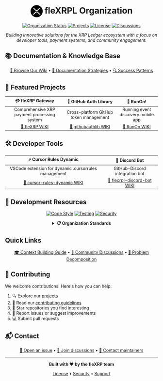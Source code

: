 <div align="center">

# <img src="https://raw.githubusercontent.com/fleXRPL/fleXRP/main/assets/xrp-logo.svg" alt="fleXRPL Logo" width="40" align="center"/> fleXRPL Organization

[![Organization Status](https://img.shields.io/badge/Status-Active-success?style=for-the-badge&logo=github&logoColor=white&color=23292e)](https://github.com/fleXRPL)
[![Projects](https://img.shields.io/badge/Projects-6_Active-blue?style=for-the-badge&logo=github&logoColor=white&color=23292e)](https://github.com/orgs/fleXRPL/repositories)
[![License](https://img.shields.io/badge/License-MIT-yellow?style=for-the-badge&logo=github&logoColor=white&color=23292e)](https://github.com/fleXRPL/.github/wiki/LICENSE)
[![Discussions](https://img.shields.io/badge/Discussions-Active-green?style=for-the-badge&logo=github&logoColor=white&color=23292e)](https://github.com/orgs/fleXRPL/discussions)

*Building innovative solutions for the XRP Ledger ecosystem with a focus on developer tools, payment systems, and community engagement.*

</div>

## 📚 Documentation & Knowledge Base

<div align="center">

[📖 Browse Our Wiki](https://github.com/fleXRPL/.github/wiki) • 
[📝 Documentation Strategies](https://github.com/fleXRPL/.github/wiki/Documentation-Strategies) • 
[🔍 Success Patterns](https://github.com/fleXRPL/.github/wiki/Success-Patterns)

</div>

## 🌟 Featured Projects

<div align="center">

| 💳 fleXRP Gateway | 🔑 GitHub Auth Library | 🏃 RunOn! |
|:---:|:---:|:---:|
| Comprehensive XRP payment processing system | Cross-platform GitHub token management | Running event discovery mobile app |
| [📖 fleXRP WIKI](https://github.com/fleXRPL/fleXRP/wiki) | [📖 githubauthlib WIKI](https://github.com/fleXRPL/githubauthlib/wiki) | [📖 RunOn WIKI](https://github.com/fleXRPL/RunOn/wiki) |

</div>

## 🛠️ Developer Tools

<div align="center">

| ⚡ Cursor Rules Dynamic | 🤖 Discord Bot |
|:---:|:---:|
| VSCode extension for dynamic .cursorrules management | GitHub-Discord integration bot |
| [📖 cursor-rules-dynamic WIKI](https://github.com/fleXRPL/cursor-rules-dynamic/wiki) | [📖 flecrpl-discord-bot WIKI](https://github.com/fleXRPL/flexrpl-discord-bot/wiki) |

</div>

## 🔧 Development Resources

<div align="center">

[![Code Style](https://img.shields.io/badge/Code_Style-Black-000000?style=for-the-badge&logo=python&logoColor=white)](https://github.com/psf/black)
[![Testing](https://img.shields.io/badge/Testing-100%25_Coverage-success?style=for-the-badge&logo=sonarcloud&logoColor=white)](https://sonarcloud.io/)
[![Security](https://img.shields.io/badge/Security-Dependabot_Enabled-success?style=for-the-badge&logo=dependabot&logoColor=white)](https://github.com/features/security)

<details>
<summary><b>📋 Organization Standards</b></summary>

- ✨ Consistent code style with Black
- 🧪 100% test coverage requirement
- 🔒 Automated security scanning
- 📊 SonarCloud integration
- 🤖 Dependabot enabled
- 📝 Comprehensive documentation

</details>
</div>

## Quick Links

<div align="center">

[🎓 Context Building Guide](https://github.com/fleXRPL/.github/wiki/Context-Building) •
[💬 Community Discussions](https://github.com/orgs/fleXRPL/discussions) •
[🔧 Problem Decomposition](https://github.com/fleXRPL/.github/wiki/Problem-Decomposition)

</div>

## 🤝 Contributing

We welcome contributions! Here's how you can help:

1. 🔍 Explore our [projects](https://github.com/orgs/fleXRPL/repositories)
2. 📖 Read our [contributing guidelines](https://github.com/fleXRPL/fleXRP/blob/main/CONTRIBUTING.md)
3. 🌟 Star repositories you find interesting
4. 🐛 Report issues or suggest improvements
5. 💻 Submit pull requests

## 📬 Contact

<div align="center">

[🎯 Open an issue](https://github.com/fleXRPL/.github/issues) •
[💬 Join discussions](https://github.com/orgs/fleXRPL/discussions) •
[📧 Contact maintainers](mailto:contact@flexrpl.org)

---

**Built with ❤️ by the fleXRP team**

[License](https://github.com/fleXRPL/.github/wiki/LICENSE) • [Security](https://github.com/fleXRPL/.github/wiki/SECURITY) • [Support](https://github.com/fleXRPL/.github/wiki/SUPPORT)

</div>

